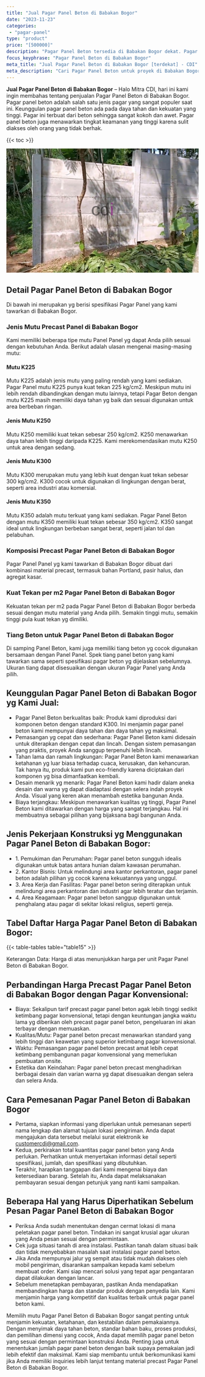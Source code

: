 ```yaml
---
title: "Jual Pagar Panel Beton di Babakan Bogor"
date: "2023-11-23"
categories:
 - "pagar-panel"
type: "product"
price: "[500000]"
description: "Pagar Panel Beton tersedia di Babakan Bogor dekat. Pagar Panel Beton ini umumnya diaplikasikan dalam proyek pembangunan sebagai pagar pengamanan yang kuat dan awet. Silakan kontak kami untuk keterangan lebih lanjut."
focus_keyphrase: "Pagar Panel Beton di Babakan Bogor"
meta_title: "Jual Pagar Panel Beton di Babakan Bogor [terdekat] - CDI"
meta_description: "Cari Pagar Panel Beton untuk proyek di Babakan Bogor? Kami menawarkan Pagar Panel Beton berkualitas untuk pembatas lahan. Dapatkan harga terbaik sekarang."
---
```


**Jual Pagar Panel Beton di Babakan Bogor** – Halo Mitra CDI, hari ini kami ingin membahas tentang penjualan Pagar Panel Beton di Babakan Bogor. Pagar panel beton adalah salah satu jenis pagar yang sangat populer saat ini. Keunggulan pagar panel beton ada pada daya tahan dan kekuatan yang tinggi. Pagar ini terbuat dari beton sehingga sangat kokoh dan awet. Pagar panel beton juga menawarkan tingkat keamanan yang tinggi karena sulit diakses oleh orang yang tidak berhak.

{{< toc >}}

![Jual Pagar Panel Beton di Babakan Bogor](/images/pagar-panel/pagar-panel-31.jpg)

## Detail Pagar Panel Beton di Babakan Bogor

Di bawah ini merupakan yg berisi spesifikasi Pagar Panel yang kami tawarkan di Babakan Bogor.

### Jenis Mutu Precast Panel di Babakan Bogor

Kami memiliki beberapa tipe mutu Panel Panel yg dapat Anda pilih sesuai dengan kebutuhan Anda. Berikut adalah ulasan mengenai masing-masing mutu:

#### Mutu K225

Mutu K225 adalah jenis mutu yang paling rendah yang kami sediakan. Pagar Panel mutu K225 punya kuat tekan 225 kg/cm2. Meskipun mutu ini lebih rendah dibandingkan dengan mutu lainnya, tetapi Pagar Beton dengan mutu K225 masih memiliki daya tahan yg baik dan sesuai digunakan untuk area berbeban ringan.

#### Jenis Mutu K250

Mutu K250 memiliki kuat tekan sebesar 250 kg/cm2. K250 menawarkan daya tahan lebih tinggi daripada K225. Kami merekomendasikan mutu K250 untuk area dengan sedang.

#### Jenis Mutu K300

Mutu K300 merupakan mutu yang lebih kuat dengan kuat tekan sebesar 300 kg/cm2. K300 cocok untuk digunakan di lingkungan dengan berat, seperti area industri atau komersial.

#### Jenis Mutu K350

Mutu K350 adalah mutu terkuat yang kami sediakan. Pagar Panel Beton dengan mutu K350 memiliki kuat tekan sebesar 350 kg/cm2. K350 sangat ideal untuk lingkungan berbeban sangat berat, seperti jalan tol dan pelabuhan.

### Komposisi Precast Pagar Panel Beton di Babakan Bogor

Pagar Panel Panel yg kami tawarkan di Babakan Bogor dibuat dari kombinasi material precast, termasuk bahan Portland, pasir halus, dan agregat kasar.

### Kuat Tekan per m2 Pagar Panel Beton di Babakan Bogor

Kekuatan tekan per m2 pada Pagar Panel Beton di Babakan Bogor berbeda sesuai dengan mutu material yang Anda pilih. Semakin tinggi mutu, semakin tinggi pula kuat tekan yg dimiliki.

### Tiang Beton untuk Pagar Panel Beton di Babakan Bogor

Di samping Panel Beton, kami juga memiliki tiang beton yg cocok digunakan bersamaan dengan Panel Panel. Spek tiang panel beton yang kami tawarkan sama seperti spesifikasi pagar beton yg dijelaskan sebelumnya. Ukuran tiang dapat disesuaikan dengan ukuran Pagar Panel yang Anda pilih.

## Keunggulan Pagar Panel Beton di Babakan Bogor yg Kami Jual:

*   Pagar Panel Beton berkualitas baik: Produk kami diproduksi dari komponen beton dengan standard K300. Ini menjamin pagar panel beton kami mempunyai daya tahan dan daya tahan yg maksimal.
*   Pemasangan yg cepat dan sederhana: Pagar Panel Beton kami didesain untuk diterapkan dengan cepat dan lincah. Dengan sistem pemasangan yang praktis, proyek Anda sanggup terpenuhi lebih lincah.
*   Tahan lama dan ramah lingkungan: Pagar Panel Beton kami menawarkan ketahanan yg luar biasa terhadap cuaca, kerusakan, dan kehancuran. Tak hanya itu, produk kami pun eco-friendly karena diciptakan dari komponen yg bisa dimanfaatkan kembali.
*   Desain menarik yg menarik: Pagar Panel Beton kami hadir dalam aneka desain dan warna yg dapat diadaptasi dengan selera indah proyek Anda. Visual yang keren akan menambah estetika bangunan Anda.
*   Biaya terjangkau: Meskipun menawarkan kualitas yg tinggi, Pagar Panel Beton kami ditawarkan dengan harga yang sangat terjangkau. Hal ini membuatnya sebagai pilihan yang bijaksana bagi bangunan Anda.

## Jenis Pekerjaan Konstruksi yg Menggunakan Pagar Panel Beton di Babakan Bogor:

*   1\. Pemukiman dan Perumahan: Pagar panel beton sungguh idealis digunakan untuk batas antara hunian dalam kawasan perumahan.
*   2\. Kantor Bisnis: Untuk melindungi area kantor perkantoran, pagar panel beton adalah pilihan yg cocok karena kekuatannya yang unggul.
*   3\. Area Kerja dan Fasilitas: Pagar panel beton sering diterapkan untuk melindungi area perkantoran dan industri agar lebih teratur dan terjamin.
*   4\. Area Keagamaan: Pagar panel beton sanggup digunakan untuk penghalang atau pagar di sekitar lokasi religius, seperti gereja.

## Tabel Daftar Harga Pagar Panel Beton di Babakan Bogor:

{{< table-tables table="table15" >}}

Keterangan Data: Harga di atas menunjukkan harga per unit Pagar Panel Beton di Babakan Bogor.

## Perbandingan Harga Precast Pagar Panel Beton di Babakan Bogor dengan Pagar Konvensional:

*   Biaya: Sekalipun tarif precast pagar panel beton agak lebih tinggi sedikit ketimbang pagar konvensional, tetapi dengan keuntungan jangka waktu lama yg diberikan oleh precast pagar panel beton, pengeluaran ini akan terbayar dengan memuaskan.
*   Kualitas/Mutu: Pagar panel beton precast menawarkan standard yang lebih tinggi dan keawetan yang superior ketimbang pagar konvensional.
*   Waktu: Pemasangan pagar panel beton precast amat lebih cepat ketimbang pembangunan pagar konvensional yang memerlukan pembuatan onsite.
*   Estetika dan Keindahan: Pagar panel beton precast menghadirkan berbagai desain dan varian warna yg dapat disesuaikan dengan selera dan selera Anda.

## Cara Pemesanan Pagar Panel Beton di Babakan Bogor

*   Pertama, siapkan informasi yang diperlukan untuk pemesanan seperti nama lengkap dan alamat tujuan lokasi pengiriman. Anda dapat mengajukan data tersebut melalui surat elektronik ke customercdi@gmail.com.
*   Kedua, perkirakan total kuantitas pagar panel beton yang Anda perlukan. Perhatikan untuk menyertakan informasi detail seperti spesifikasi, jumlah, dan spesifikasi yang dibutuhkan.
*   Terakhir, harapkan tanggapan dari kami mengenai biaya dan ketersediaan barang. Setelah itu, Anda dapat melaksanakan pembayaran sesuai dengan petunjuk yang nanti kami sampaikan.

## Beberapa Hal yang Harus Diperhatikan Sebelum Pesan Pagar Panel Beton di Babakan Bogor

*   Periksa Anda sudah menentukan dengan cermat lokasi di mana peletakan pagar panel beton. Tindakan ini sangat krusial agar ukuran yang Anda pesan sesuai dengan permintaan.
*   Cek juga situasi tanah di area instalasi. Pastikan tanah dalam situasi baik dan tidak menyebabkan masalah saat instalasi pagar panel beton.
*   Jika Anda mempunyai jalur yg sempit atau tidak mudah diakses oleh mobil pengiriman, disarankan sampaikan kepada kami sebelum membuat order. Kami siap mencari solusi yang tepat agar pengantaran dapat dilakukan dengan lancar.
*   Sebelum menetapkan pembayaran, pastikan Anda mendapatkan membandingkan harga dan standar produk dengan penyedia lain. Kami menjamin harga yang kompetitif dan kualitas terbaik untuk pagar panel beton kami.

Memilih mutu Pagar Panel Beton di Babakan Bogor sangat penting untuk menjamin kekuatan, ketahanan, dan kestabilan dalam pemakaiannya. Dengan menyimak daya tahan beton, standar bahan baku, proses produksi, dan pemilihan dimensi yang cocok, Anda dapat memilih pagar panel beton yang sesuai dengan permintaan konstruksi Anda. Penting juga untuk menentukan jumlah pagar panel beton dengan baik supaya pemakaian jadi lebih efektif dan maksimal. Kami siap membantu untuk berkomunikasi kami jika Anda memiliki inquiries lebih lanjut tentang material precast Pagar Panel Beton di Babakan Bogor.